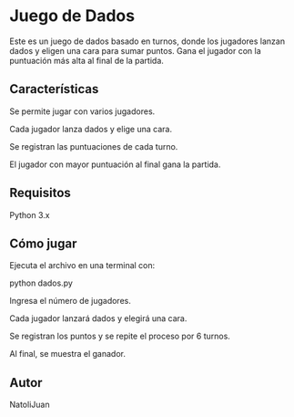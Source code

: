 # Juego de Dados

Este es un juego de dados basado en turnos, donde los jugadores lanzan dados y eligen una cara para sumar puntos. Gana el jugador con la puntuación más alta al final de la partida.

## Características

Se permite jugar con varios jugadores.

Cada jugador lanza dados y elige una cara.

Se registran las puntuaciones de cada turno.

El jugador con mayor puntuación al final gana la partida.

## Requisitos

Python 3.x

## Cómo jugar

Ejecuta el archivo en una terminal con:

python dados.py

Ingresa el número de jugadores.

Cada jugador lanzará dados y elegirá una cara.

Se registran los puntos y se repite el proceso por 6 turnos.

Al final, se muestra el ganador.

## Autor
NatoliJuan
